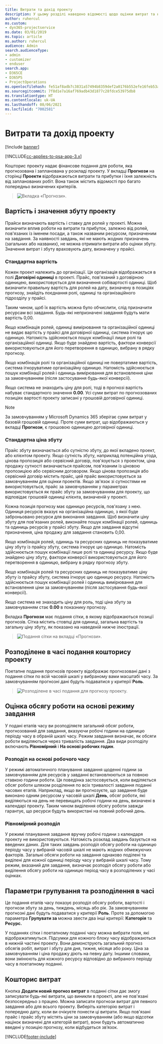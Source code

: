 ```yaml
---
title: Витрати та дохід проекту
description: У цьому розділі наведено відомості щодо оцінки витрат та надходжень по проекту.
author: ruhercul
ms.custom:
- dyn365-projectservice
ms.date: 03/01/2019
ms.topic: article
ms.author: ruhercul
audience: Admin
search.audienceType:
- admin
- customizer
- enduser
search.app:
- D365CE
- D365PS
- ProjectOperations
ms.openlocfilehash: fe51af8adb7c3831a57494b8359def2a0176b552efe16feb53a2a265f5ffcb0c
ms.sourcegitcommit: 7f8d1e7a16af769adb43d1877c28fdce53975db8
ms.translationtype: HT
ms.contentlocale: uk-UA
ms.lasthandoff: 08/06/2021
ms.locfileid: "7002581"
---
```

# <a name="project-costs-and-revenue"></a>Витрати та дохід проекту

[!include [banner](../includes/psa-now-project-operations.md)]

[!INCLUDE[cc-applies-to-psa-app-3.x](../includes/cc-applies-to-psa-app-3x.md)]

Кошторис проекту надає фінансове подання для роботи, яка прогнозована і запланована у розкладі проекту. У вкладці **Прогнози** на сторінці **Проекти** відображаються витрати та прибутки і їхня залежність від запланованих робіт. Вона також містить відомості про багато попередньо визначених критеріїв. 

> ![Вкладка «Прогнози».](media/project-5.png)

## <a name="cost-and-sales-values-of-the-project"></a>Вартість і значення збуту проекту

Прайси визначають вартість і ставку для ролей у проекті. Можна визначити вплив роботи на витрати та прибуток, залежно від ролей, пов'язаних із іменем посади, а також названим ресурсом, призначеним на завдання. За наявності завдань, які не мають жодних призначень (загальних або названих), не можна отримати витрати або оцінки збуту. Значення витрат і збуту враховують дату, визначену у прайсі.

### <a name="default-cost-price"></a>Стандартна вартість  

Кожен проект належить до організації. Ця організація відображається в полі **Договірні одиниці** в проекті. Прайс, пов'язаний з договірною одиницею, використовується для визначення собівартості одиниці. Щоб визначити правильну вартість для ролей на дату, визначену в позиціях прогнозу, знайдіть поєднання ролі, одиниці та організаційного підрозділу у прайсі. 

Таким чином, щоб їх вартість можна було обчислити, слід призначити ресурсам всі завдання. Будь-які непризначені завдання будуть мати вартість 0,00.

Якщо комбінація ролей, одиниці вимірювання та організаційної одиниці не видає вартість у прайсі для договірної одиниці, система ігнорує цю одиницю. Натомість здійснюється пошук комбінації лише ролі та організаційної одиниці. Якщо буде знайдено вартість, фактори конверсії використовуються для його перетворення в одиницю, вибрану в рядку прогнозу.

Якщо комбінація ролі та організаційної одиниці не повертатиме вартість, система ігноруватиме організаційну одиницю. Натомість здійснюється пошук комбінації ролей і одиниць вимірювання для встановлення ціни за замовчуванням (після застосування будь-якої конверсії).

Якщо система не знаходить ціну для ролі, тоді в прогнозі вартість набуває стандартного значення **0.00**. Усі суми витрат по прогнозованих позиціях вартості проекту записані у грошовій договірної одиниці.

> [!NOTE]
> За замовчуванням у Microsoft Dynamics 365 зберігає суми витрат у базовій грошовій одиниці. Проте суми витрат, що відображаються у вкладці **Прогнози**, є грошовою одиницею договірної одиниці.  

### <a name="default-sales-price"></a>Стандартна ціна збуту 

Прайс збуту визначається або сутністю збуту, до якої вкладено проект, або клієнтом проекту. Якщо сутність збуту, наприклад потенційна угода, цінова пропозиція або сервісний договір, пов'язується з проектом, ціна продажу сутності визначається прайсом, пов'язаним із ціновою пропозицією або сервісним договором. Якщо цінова пропозиція або сервісний договір містить прайс, цей прайс використовується за замовчуванням для оцінки проектів. Якщо зв'язок зі сутностями не використовується, прайс за замовчуванням у параметрах використовується як прайс збуту за замовчуванням для проекту, що відповідає грошовій одиниці клієнта, визначеній у проекті.

Кожна позиція прогнозу має одиницю ресурсів, пов'язану з нею. Одиниця ресурсів вказує на організаційна одиницю, з якої буде заброньовано ресурси для виконання завдання. Щоб визначити ціну збуту для пов'язаних ролей, виконайте пошук комбінації ролей, одиниць та одиниць ресурсів у прайсі збуту. Якщо для завдання відсутні призначення, ціна продажу для завдання становить 0,00.

Якщо комбінація ролей, одиниць та ресурсних одиниць не показуватиме ціну збуту із прайсу збуту, система ігнорує цю одиницю. Натомість здійснюється пошук комбінації лише ролі та одиниці ресурсу. Якщо буде знайдено ціну збуту, фактори конверсії використовуються для його перетворення в одиницю, вибрану в рядку прогнозу збуту. 

Якщо комбінація ролей та ресурсних одиниць не показуватиме ціну збуту із прайсу збуту, система ігнорує цю одиницю ресурсу. Натомість здійснюється пошук комбінації ролей і одиниць вимірювання для встановлення ціни за замовчуванням (після застосування будь-якої конверсії).

Якщо система не знаходить ціну для роль, тоді ціна збуту за замовчуванням стає **0.00** в показнику прогнозу.

Вкладка **Прогнози** має подання сітки, в якому відображаються позиції прогнозів. Сітка містить стовпці для одиниці, загальна вартість та загальну ціну збуту, як показано на наведеній нижче ілюстрації. 

> ![Подання сітки на вкладці «Прогнози».](media/project-6.png)

## <a name="time-phased-view-of-project-estimates"></a>Розподілене в часі подання кошторису проекту

Поетапне подання прогнозів проекту відображає прогнозовані дані з подання сітки по всій часовій шкалі у вибраному вами масштабі часу. За замовчуванням прогнозні дані будуть подаватися у критерії **Роль**.

> ![Розподілене в часі подання для прогнозу проекту.](media/project-7.png)

## <a name="allocating-estimated-effort-based-on-the-task-mode"></a>Оцінка обсягу роботи на основі режиму завдання

У подані етапів часу ви розподіляєте загальний обсяг роботи, прогнозований для завдання, вказуючи робочі години на одиницю періоду часу в обраній шкалі часу. Режим завдання визначає, як обсяги роботи виділяються через тривалість завдання. Два види розподілу включають **Рівномірний** і **На основі робочих годин**.

### <a name="work-hours-based-allocation"></a>Розподіл на основі робочого часу
 
У режимі автоматичного планування завдання щоденні години за замовчуванням для ресурсів у завданні встановлюються за повною ставкою години роботи. Ця поведінка застосовується, коли виділяється обсяг роботи шляхом розділення по всіх тривалості завдання поданні часових етапів. Наприклад, якщо ви прогнозуєте, що завдання буде виконано одним ресурсом у часовій шкалі **День**, обсяг роботи, які виділяються на день не перевищать робочі години на день, визначені в календарі проекту. Таким чином виділення обсягу роботи завжди гарантує, що ресурси будуть використані на повний робочий день.

### <a name="even-allocation"></a>Рівномірний розподіл

У режимі планування завдання вручну робочі години з календаря проекту не використовуються. Натомість розклад завдань базується на введених даних. Для таких завдань розподіл обсягу роботи на одиницю періоду часу у вибраній часовій шкалі не мають жодних обмежуючих факторів. Загальні обсяги роботи на завдання однаково поділені та виділені для кожної одиниці періоду часу у вибраній шкалі часу. Тому режим, вказаний для завдання, визначає розподіл обсягу роботи або виділення обсягу роботи на одиницю період часу в розподілених у часі оцінках.

## <a name="grouping-and-time-phasing-options"></a>Параметри групування та розподілення в часі

Це подання етапів часу показує розподіл обсягу роботи, вартості і прогнози збуту за день, тиждень, місяць або рік. За замовчуванням прогнозні дані будуть подаватися у критерії **Роль**. Проте за допомогою параметра **Групувати за** можна звести два інші критерії: **Категорія** та **Ресурс.**

У поданнях сітки і поетапному поданні часу можна вибрати поля, які відображатимуться. Підсумки для кожного блоку часу відображаються в нижній частині проекту. Вони демонструють загальний прогноз обсягів робіт, витрат і збуту для дня, тижня, місяця або року. Ціна за замовчуванням і ціна продажу діють на певну дату. Іншими словами, вони змінюють для кожного ресурсу відповідно до вибраного періоду часу в поетапному поданні.

## <a name="expense-estimates"></a>Кошторис витрат

Кнопка **Додати новий прогноз витрат** в поданні сітки дає змогу записувати будь-які витрати, що виникли в проекті, але не пов'язані безпосередньо з працею. Можна записати прогнози витрат для певного завдання або для всього проекту. Виберіть категорію витрат і попередню дату, коли ви очікуєте понести ці витрати. Якщо пов'язані прайс і прайс збуту містять ціни за замовчуванням (або якщо відсотки націнок визначені для категорій витрат), вони будуть автоматично введені у позицію прогнозу, коли відбудеться зв’язок.


[!INCLUDE[footer-include](../includes/footer-banner.md)]